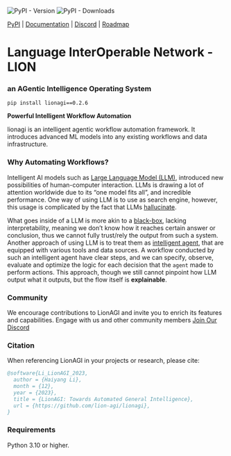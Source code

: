 ![PyPI - Version](https://img.shields.io/pypi/v/lionagi?labelColor=233476aa&color=231fc935) ![PyPI - Downloads](https://img.shields.io/pypi/dm/lionagi?color=blue)


[PyPI](https://pypi.org/project/lionagi/) | [Documentation](https://ocean-lion.com/Welcome) | [Discord](https://discord.gg/aqSJ2v46vu) | [Roadmap](https://trello.com/b/3seomsrI/lionagi)


# Language InterOperable Network - LION
### an AGentic Intelligence Operating System

```
pip install lionagi==0.2.6
```

**Powerful Intelligent Workflow Automation**

lionagi is an intelligent agentic workflow automation framework. It introduces advanced ML models into any existing workflows and data infrastructure.


### Why Automating Workflows?

Intelligent AI models such as [Large Language Model (LLM)](https://en.wikipedia.org/wiki/Large_language_model), introduced new possibilities of human-computer interaction. LLMs is drawing a lot of attention worldwide due to its “one model fits all”, and incredible performance. One way of using LLM is to use as search engine, however, this usage is complicated by the fact that LLMs [hallucinate](https://arxiv.org/abs/2311.05232).

What goes inside of a LLM is more akin to a [black-box](https://pauldeepakraj-r.medium.com/demystifying-the-black-box-a-deep-dive-into-llm-interpretability-971524966fdf), lacking interpretability, meaning we don’t know how it reaches certain answer or conclusion, thus we cannot fully trust/rely the output from such a system. Another approach of using LLM is to treat them as [intelligent agent](https://arxiv.org/html/2401.03428v1), that are equipped with various tools and data sources. A workflow conducted by such an intelligent agent have clear steps, and we can specify, observe, evaluate and optimize the logic for each decision that the `agent` made to perform actions. This approach, though we still cannot pinpoint how LLM output what it outputs, but the flow itself is **explainable**.



### Community

We encourage contributions to LionAGI and invite you to enrich its features and capabilities. Engage with us and other community members [Join Our Discord](https://discord.gg/aqSJ2v46vu)

### Citation

When referencing LionAGI in your projects or research, please cite:

```bibtex
@software{Li_LionAGI_2023,
  author = {Haiyang Li},
  month = {12},
  year = {2023},
  title = {LionAGI: Towards Automated General Intelligence},
  url = {https://github.com/lion-agi/lionagi},
}
```


### Requirements
Python 3.10 or higher. 

